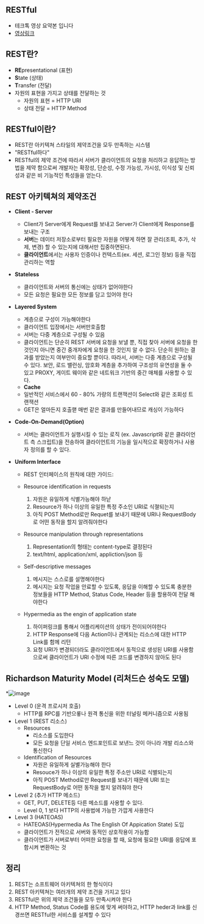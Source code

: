 ## RESTful
* 테크톡 영상 요약본 입니다
* [영상링크](https://www.youtube.com/watch?v=xY7cpMuWh4w)

## REST란?
* **RE**presentational (표현)
* **S**tate (상태)
* **T**ransfer (전달)
* 자원의 표현을 가지고 상태를 전달하는 것
  - 자원의 표현 = HTTP URI
  - 상태 전달 = HTTP Method
 
 ## RESTful이란?
 - REST란 아키텍쳐 스타일의 제약조건을 모두 만족하는 시스템
 - "RESTful하다"
 - RESTful의 제약 조건에 따라서 서버가 클라이언트의 요청을 처리하고 응답하는 방법을 제약 함으로써 개발자는 확장성, 단순성, 수정 가능성,
 가시성, 이식성 및 신뢰성과 같은 비 기능적인 특성들을 얻는다.

## REST 아키텍쳐의 제약조건
* **Client - Server**
  - Client가 Server에게 Request를 보내고 Server가 Client에게 Response를 보내는 구조
  - **서버**는 데이터 저장소로부터 필요한 자원을 어떻게 하면 잘 관리(조회, 추가, 삭제, 변경) 할 수 있는지에 대해서만 집중하면된다.
  - **클라이언트**에서는 사용자 인증이나 컨텍스트(ex. 세션, 로그인 정보) 등을 직접 관리하는 역할
* **Stateless**
  - 클라이언트와 서버의 통신에는 상태가 없어야한다
  - 모든 요청은 필요한 모든 정보를 담고 있어야 한다
* **Layered System**
  - 계층으로 구성이 가능해야한다
  - 클라이언트 입장에서는 서버만호출함
  - 서버는 다중 계층으로 구성될 수 있음
  - 클라이언트는 단순히 REST 서버에 요청을 보낼 뿐, 직접 찾아 서버에 요청을 한 것인지 아니면 중간 중개자에게 요청을 한 것인지 알 수 없다.
  단순히 원하는 결과를 받았는지 여부만이 중요할 뿐이다. 따라서, 서버는 다중 계층으로 구성될 수 있다. 보안, 로드 밸런싱, 암호화 계층을 추가하여 구조성의 유연성을 둘 수 있고 PROXY, 게이트 웨이와 같은
  네트워크 기반의 중간 매체를 사용할 수 있다.
  
  * **Cache**
  - 일반적인 서비스에서 60 - 80% 가량의 트랜잭션이 Select와 같은 조회성 트랜잭션
  - GET은 얼마든지 호출핻 매번 같은 결과를 만들어내므로 캐싱이 가능하다
  
* **Code-On-Demand(Option)**
  - 서버는 클라이언트가 실행시킬 수 있는 로직 (ex. Javascript와 같은 클라이언트 측 스크립트)을 전송하여 클라이언트의 기능을 일시적으로 확장하거나 사용자 정의를 할 수 있다.
* **Uniform Interface**
  - REST 인터페이스의 원칙에 대한 가이드:
  - Resource identification in requests
    1. 자원은 유일하게 식별가능해야 하낟
    2. Resource가 하나 이상의 유일한 특정 주소인 URI로 식졀되는지
    3. 아직 POST Method로만 Requet를 보내기 때문에 URI나 RequestBody로 어떤 동작을 할지 알려줘야한다
  - Resource manipulation through representations
    1. Representation의 형태는 content-type로 결정된다
    2. text/html, application/xml, appliction/json 등
  - Self-descriptive messages
    1. 메시지는 스스로를 설명해야한다
    2. 메시지는 요청 작업을 안료할 수 있도록, 응답을 이해할 수 있도록 충분한 정보들을 HTTP Method, Status Code, Header 등을 할용하여 전달 해야한다
    
  - Hypermedia as the engin of application state
    1. 하이퍼링크를 통해서 어플리케이션의 상태가 전이되어야한다
    2. HTTP Response에 다음 Action이나 관계되는 리소스에 대한 HTTP Link를 함께 리턴
    3. 요청 URI가 변경되더라도 클라이언트에서 동적으로 생성된 URI를 사용함으로써 클라이언트가 URI 수정에 따른 코드를 변경하지 않아도 된다
    

## Richardson Maturity Model (리처드슨 성숙도 모델)
*![image](https://media-exp1.licdn.com/dms/image/C5112AQEbd9Ob63-iHA/article-inline_image-shrink_1500_2232/0/1541014242876?e=1628726400&v=beta&t=tY3y2uxxp9SZPvZn0ejO1vJXly18Ib1K-DmMiqWLvSI)
* Level 0 (운격 프로시저 호출)
  - HTTP를 RPC를 기반으롷나 원격 통신을 위한 터널링 메커니즘으로 사용됨
* Level 1 (REST 리소스)
  - Resources
    - 리소스를 도입한다
    - 모든 요청을 단일 서비스 엔드포인트로 보낸느 것이 아니라 개발 리소스와 통신한다
  - Identification of Resources
    - 자원은 유일하게 실별가능해야 한다
    - Resouce가 하나 이상의 유일한 특정 주소만 URI로 식별되는지
    - 아직 POST Method로만 Request를 보내기 때문에 URI 또는 RequestBody로 어떤 동작을 할지 알려줘야 한다
* Level 2 (추가 HTTP 메소드)
  - GET, PUT, DELETE등 다른 메소드를 사용할 수 있다.
  - Level 0, 1 보다 HTTP의 사용법에 가능한 가깝게 사용한다
* Level 3 (HATEOAS)
  - HATEOAS(Hypermedia As The English Of Appication State) 도입
  - 클라이언트가 전적으로 서버와 동적인 상호작용이 가능함
  - 클라이언트가 서버로부터 어떠한 요청을 할 때, 요청에 필요한 URI를 응답에 포함시켜 변환하는 것


## 정리
1. REST는 소프트웨어 아키텍쳐의 한 형식이다
2. REST 아키텍쳐는 여러개의 제약 조건을 가지고 있다
3. RESTful은 위의 제약 조건들을 모두 만족시켜야 한다
4. HTTP Method, Status Code를 용도에 맞게 써야하고, HTTP heder과 link를 신경쓰면 RESTful한 서비스를 설계할 수 있다



